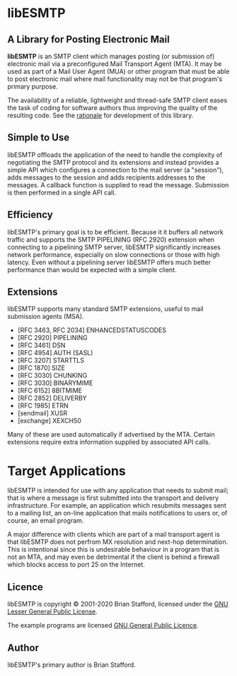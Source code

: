 # libESMTP
## A Library for Posting Electronic Mail

**libESMTP** is an SMTP client which manages posting (or submission of)
electronic mail via a preconfigured Mail Transport Agent (MTA).  It may be used
as part of a Mail User Agent (MUA) or other program that must be able to post
electronic mail where mail functionality may not be that program's primary
purpose.

The availability of a reliable, lightweight and thread-safe SMTP client eases
the task of coding for software authors thus improving the quality of the
resulting code.  See the [rationale](rationale.md) for development of this
library.

## Simple to Use

libESMTP offloads the application of the need to handle the complexity of
negotiating the SMTP protocol and its extensions and instead provides a
simple API which configures a connection to the mail server (a "session"),
adds messages to the session and adds recipients addresses to the messages.
A callback function is supplied to read the message.
Submission is then performed in a single API call.

## Efficiency

libESMTP's primary goal is to be efficient.  Because it it buffers all network
traffic and supports the SMTP PIPELINING (RFC 2920) extension when connecting
to a pipelining SMTP server, libESMTP significantly increases network
performance, especially on slow connections or those with high latency.  Even
without a pipelining server libESMTP offers much better performance than would
be expected with a simple client.

## Extensions

libESMTP supports many standard SMTP extensions, useful to mail submission
agents (MSA).

- [RFC 3463, RFC 2034] ENHANCEDSTATUSCODES
- [RFC 2920] PIPELINING
- [RFC 3461] DSN
- [RFC 4954] AUTH (SASL)
- [RFC 3207] STARTTLS
- [RFC 1870] SIZE
- [RFC 3030] CHUNKING
- [RFC 3030] BINARYMIME
- [RFC 6152] 8BITMIME
- [RFC 2852] DELIVERBY
- [RFC 1985] ETRN
- [sendmail] XUSR
- [exchange] XEXCH50

Many of these are used automatically if advertised by the MTA. Certain
extensions require extra information supplied by associated API calls.

# Target Applications

libESMTP is intended for use with any application that needs to submit mail;
that is where a message is first submitted into the transport and delivery
infrastructure. For example, an application which resubmits messages sent to a
mailing list, an on-line application that mails notifications to users or, of
course, an email program.

A major difference with clients which are part of a mail transport agent is
that libESMTP does not perfrom MX resolution and next-hop determination.  This
is intentional since this is undesirable behaviour in a program that is not an
MTA, and may even be detrimental if the client is behind a firewall which
blocks access to port 25 on the Internet.

## Licence

libESMTP is copyright © 2001-2020 Brian Stafford, licensed under the
[GNU Lesser General Public License](https://www.gnu.org/copyleft/lesser.html).

The example programs are
licensed [GNU General Public Licence](https://www.gnu.org/copyleft/gpl.html).

## Author

libESMTP's primary author is Brian Stafford.
